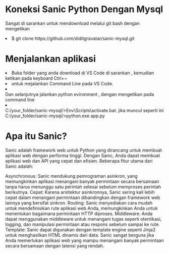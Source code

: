 # Koneksi Sanic Python Dengan Mysql

<p>Sangat di sarankan untuk mendownload melalui git bash dengan mengetikan</p> 
<li>$ git clone https://github.com/diditgravatar/sanic-mysql.git</li>

# Menjalankan aplikasi
<li>Buka folder yang anda download di VS Code di sarankan , kemudian ketikan pada keyboard Ctrl+~ </li>
<li>untuk mejalankan Command Line pada VS Code.</li>
<li></li>Dan selanjutnya jalankan python evironment , dengan mengetikan pada command line</li>
<li></li>C:/your_folder/sanic-mysql/>Env\Scripts\activate.bat.
jika muncul seperti ini C:/your_folder/sanic-mysql/>python.exe app.py</li>

# Apa itu Sanic?
Sanic adalah framework web untuk Python yang dirancang untuk membuat aplikasi web dengan performa tinggi. Dengan Sanic, Anda dapat membuat aplikasi web dan API yang cepat dan efisien. Beberapa fitur utama dari Sanic adalah:

Asynchronous: Sanic mendukung pemrograman asinkron, yang memungkinkan aplikasi menangani banyak permintaan secara bersamaan tanpa harus menunggu satu perintah selesai sebelum memproses perintah berikutnya.
Cepat: Karena arsitektur asinkronnya, Sanic sering kali lebih cepat dalam menangani permintaan dibandingkan dengan framework web lainnya yang bersifat sinkron.
Routing: Sanic menyediakan cara mudah untuk mendefinisikan rute aplikasi web Anda, memungkinkan Anda untuk menentukan bagaimana permintaan HTTP diproses.
Middleware: Anda dapat menggunakan middleware untuk menangani tugas seperti otentikasi, logging, dan manipulasi permintaan atau respons sebelum sampai ke rute.
Template: Sanic dapat digunakan dengan template engine seperti Jinja2 untuk menghasilkan HTML dinamis dari data.
Sanic sangat berguna jika Anda memerlukan aplikasi web yang mampu menangani banyak permintaan secara bersamaan dengan latensi yang rendah.


